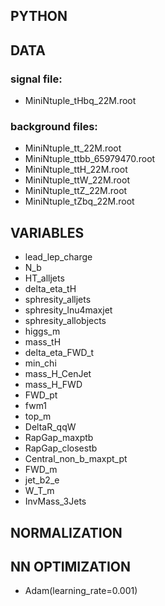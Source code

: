 ## PYTHON

## DATA
### signal file: 
- MiniNtuple_tHbq_22M.root
### background files:
- MiniNtuple_tt_22M.root
- MiniNtuple_ttbb_65979470.root
- MiniNtuple_ttH_22M.root
- MiniNtuple_ttW_22M.root
- MiniNtuple_ttZ_22M.root
- MiniNtuple_tZbq_22M.root

## VARIABLES
- lead_lep_charge
- N_b
- HT_alljets
- delta_eta_tH
- sphresity_alljets
- sphresity_lnu4maxjet
- sphresity_allobjects
- higgs_m
- mass_tH
- delta_eta_FWD_t
- min_chi
- mass_H_CenJet
- mass_H_FWD
- FWD_pt
- fwm1
- top_m
- DeltaR_qqW
- RapGap_maxptb
- RapGap_closestb
- Central_non_b_maxpt_pt
- FWD_m
- jet_b2_e
- W_T_m
- InvMass_3Jets

## NORMALIZATION

## NN OPTIMIZATION
- Adam(learning_rate=0.001)

